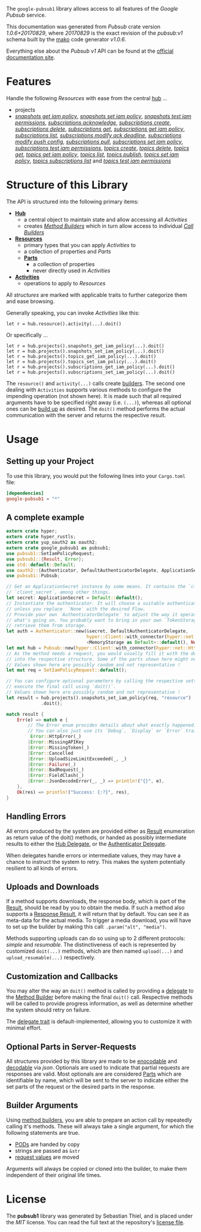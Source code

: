 <!---
DO NOT EDIT !
This file was generated automatically from 'src/mako/api/README.md.mako'
DO NOT EDIT !
-->
The `google-pubsub1` library allows access to all features of the *Google Pubsub* service.

This documentation was generated from *Pubsub* crate version *1.0.6+20170829*, where *20170829* is the exact revision of the *pubsub:v1* schema built by the [mako](http://www.makotemplates.org/) code generator *v1.0.6*.

Everything else about the *Pubsub* *v1* API can be found at the
[official documentation site](https://cloud.google.com/pubsub/docs).
# Features

Handle the following *Resources* with ease from the central [hub](https://docs.rs/google-pubsub1/1.0.6+20170829/google_pubsub1/struct.Pubsub.html) ... 

* projects
 * [*snapshots get iam policy*](https://docs.rs/google-pubsub1/1.0.6+20170829/google_pubsub1/struct.ProjectSnapshotGetIamPolicyCall.html), [*snapshots set iam policy*](https://docs.rs/google-pubsub1/1.0.6+20170829/google_pubsub1/struct.ProjectSnapshotSetIamPolicyCall.html), [*snapshots test iam permissions*](https://docs.rs/google-pubsub1/1.0.6+20170829/google_pubsub1/struct.ProjectSnapshotTestIamPermissionCall.html), [*subscriptions acknowledge*](https://docs.rs/google-pubsub1/1.0.6+20170829/google_pubsub1/struct.ProjectSubscriptionAcknowledgeCall.html), [*subscriptions create*](https://docs.rs/google-pubsub1/1.0.6+20170829/google_pubsub1/struct.ProjectSubscriptionCreateCall.html), [*subscriptions delete*](https://docs.rs/google-pubsub1/1.0.6+20170829/google_pubsub1/struct.ProjectSubscriptionDeleteCall.html), [*subscriptions get*](https://docs.rs/google-pubsub1/1.0.6+20170829/google_pubsub1/struct.ProjectSubscriptionGetCall.html), [*subscriptions get iam policy*](https://docs.rs/google-pubsub1/1.0.6+20170829/google_pubsub1/struct.ProjectSubscriptionGetIamPolicyCall.html), [*subscriptions list*](https://docs.rs/google-pubsub1/1.0.6+20170829/google_pubsub1/struct.ProjectSubscriptionListCall.html), [*subscriptions modify ack deadline*](https://docs.rs/google-pubsub1/1.0.6+20170829/google_pubsub1/struct.ProjectSubscriptionModifyAckDeadlineCall.html), [*subscriptions modify push config*](https://docs.rs/google-pubsub1/1.0.6+20170829/google_pubsub1/struct.ProjectSubscriptionModifyPushConfigCall.html), [*subscriptions pull*](https://docs.rs/google-pubsub1/1.0.6+20170829/google_pubsub1/struct.ProjectSubscriptionPullCall.html), [*subscriptions set iam policy*](https://docs.rs/google-pubsub1/1.0.6+20170829/google_pubsub1/struct.ProjectSubscriptionSetIamPolicyCall.html), [*subscriptions test iam permissions*](https://docs.rs/google-pubsub1/1.0.6+20170829/google_pubsub1/struct.ProjectSubscriptionTestIamPermissionCall.html), [*topics create*](https://docs.rs/google-pubsub1/1.0.6+20170829/google_pubsub1/struct.ProjectTopicCreateCall.html), [*topics delete*](https://docs.rs/google-pubsub1/1.0.6+20170829/google_pubsub1/struct.ProjectTopicDeleteCall.html), [*topics get*](https://docs.rs/google-pubsub1/1.0.6+20170829/google_pubsub1/struct.ProjectTopicGetCall.html), [*topics get iam policy*](https://docs.rs/google-pubsub1/1.0.6+20170829/google_pubsub1/struct.ProjectTopicGetIamPolicyCall.html), [*topics list*](https://docs.rs/google-pubsub1/1.0.6+20170829/google_pubsub1/struct.ProjectTopicListCall.html), [*topics publish*](https://docs.rs/google-pubsub1/1.0.6+20170829/google_pubsub1/struct.ProjectTopicPublishCall.html), [*topics set iam policy*](https://docs.rs/google-pubsub1/1.0.6+20170829/google_pubsub1/struct.ProjectTopicSetIamPolicyCall.html), [*topics subscriptions list*](https://docs.rs/google-pubsub1/1.0.6+20170829/google_pubsub1/struct.ProjectTopicSubscriptionListCall.html) and [*topics test iam permissions*](https://docs.rs/google-pubsub1/1.0.6+20170829/google_pubsub1/struct.ProjectTopicTestIamPermissionCall.html)




# Structure of this Library

The API is structured into the following primary items:

* **[Hub](https://docs.rs/google-pubsub1/1.0.6+20170829/google_pubsub1/struct.Pubsub.html)**
    * a central object to maintain state and allow accessing all *Activities*
    * creates [*Method Builders*](https://docs.rs/google-pubsub1/1.0.6+20170829/google_pubsub1/trait.MethodsBuilder.html) which in turn
      allow access to individual [*Call Builders*](https://docs.rs/google-pubsub1/1.0.6+20170829/google_pubsub1/trait.CallBuilder.html)
* **[Resources](https://docs.rs/google-pubsub1/1.0.6+20170829/google_pubsub1/trait.Resource.html)**
    * primary types that you can apply *Activities* to
    * a collection of properties and *Parts*
    * **[Parts](https://docs.rs/google-pubsub1/1.0.6+20170829/google_pubsub1/trait.Part.html)**
        * a collection of properties
        * never directly used in *Activities*
* **[Activities](https://docs.rs/google-pubsub1/1.0.6+20170829/google_pubsub1/trait.CallBuilder.html)**
    * operations to apply to *Resources*

All *structures* are marked with applicable traits to further categorize them and ease browsing.

Generally speaking, you can invoke *Activities* like this:

```Rust,ignore
let r = hub.resource().activity(...).doit()
```

Or specifically ...

```ignore
let r = hub.projects().snapshots_get_iam_policy(...).doit()
let r = hub.projects().snapshots_set_iam_policy(...).doit()
let r = hub.projects().topics_get_iam_policy(...).doit()
let r = hub.projects().topics_set_iam_policy(...).doit()
let r = hub.projects().subscriptions_get_iam_policy(...).doit()
let r = hub.projects().subscriptions_set_iam_policy(...).doit()
```

The `resource()` and `activity(...)` calls create [builders][builder-pattern]. The second one dealing with `Activities` 
supports various methods to configure the impending operation (not shown here). It is made such that all required arguments have to be 
specified right away (i.e. `(...)`), whereas all optional ones can be [build up][builder-pattern] as desired.
The `doit()` method performs the actual communication with the server and returns the respective result.

# Usage

## Setting up your Project

To use this library, you would put the following lines into your `Cargo.toml` file:

```toml
[dependencies]
google-pubsub1 = "*"
```

## A complete example

```Rust
extern crate hyper;
extern crate hyper_rustls;
extern crate yup_oauth2 as oauth2;
extern crate google_pubsub1 as pubsub1;
use pubsub1::SetIamPolicyRequest;
use pubsub1::{Result, Error};
use std::default::Default;
use oauth2::{Authenticator, DefaultAuthenticatorDelegate, ApplicationSecret, MemoryStorage};
use pubsub1::Pubsub;

// Get an ApplicationSecret instance by some means. It contains the `client_id` and 
// `client_secret`, among other things.
let secret: ApplicationSecret = Default::default();
// Instantiate the authenticator. It will choose a suitable authentication flow for you, 
// unless you replace  `None` with the desired Flow.
// Provide your own `AuthenticatorDelegate` to adjust the way it operates and get feedback about 
// what's going on. You probably want to bring in your own `TokenStorage` to persist tokens and
// retrieve them from storage.
let auth = Authenticator::new(&secret, DefaultAuthenticatorDelegate,
                              hyper::Client::with_connector(hyper::net::HttpsConnector::new(hyper_rustls::TlsClient::new())),
                              <MemoryStorage as Default>::default(), None);
let mut hub = Pubsub::new(hyper::Client::with_connector(hyper::net::HttpsConnector::new(hyper_rustls::TlsClient::new())), auth);
// As the method needs a request, you would usually fill it with the desired information
// into the respective structure. Some of the parts shown here might not be applicable !
// Values shown here are possibly random and not representative !
let mut req = SetIamPolicyRequest::default();

// You can configure optional parameters by calling the respective setters at will, and
// execute the final call using `doit()`.
// Values shown here are possibly random and not representative !
let result = hub.projects().snapshots_set_iam_policy(req, "resource")
             .doit();

match result {
    Err(e) => match e {
        // The Error enum provides details about what exactly happened.
        // You can also just use its `Debug`, `Display` or `Error` traits
         Error::HttpError(_)
        |Error::MissingAPIKey
        |Error::MissingToken(_)
        |Error::Cancelled
        |Error::UploadSizeLimitExceeded(_, _)
        |Error::Failure(_)
        |Error::BadRequest(_)
        |Error::FieldClash(_)
        |Error::JsonDecodeError(_, _) => println!("{}", e),
    },
    Ok(res) => println!("Success: {:?}", res),
}

```
## Handling Errors

All errors produced by the system are provided either as [Result](https://docs.rs/google-pubsub1/1.0.6+20170829/google_pubsub1/enum.Result.html) enumeration as return value of 
the doit() methods, or handed as possibly intermediate results to either the 
[Hub Delegate](https://docs.rs/google-pubsub1/1.0.6+20170829/google_pubsub1/trait.Delegate.html), or the [Authenticator Delegate](https://docs.rs/yup-oauth2/*/yup_oauth2/trait.AuthenticatorDelegate.html).

When delegates handle errors or intermediate values, they may have a chance to instruct the system to retry. This 
makes the system potentially resilient to all kinds of errors.

## Uploads and Downloads
If a method supports downloads, the response body, which is part of the [Result](https://docs.rs/google-pubsub1/1.0.6+20170829/google_pubsub1/enum.Result.html), should be
read by you to obtain the media.
If such a method also supports a [Response Result](https://docs.rs/google-pubsub1/1.0.6+20170829/google_pubsub1/trait.ResponseResult.html), it will return that by default.
You can see it as meta-data for the actual media. To trigger a media download, you will have to set up the builder by making
this call: `.param("alt", "media")`.

Methods supporting uploads can do so using up to 2 different protocols: 
*simple* and *resumable*. The distinctiveness of each is represented by customized 
`doit(...)` methods, which are then named `upload(...)` and `upload_resumable(...)` respectively.

## Customization and Callbacks

You may alter the way an `doit()` method is called by providing a [delegate](https://docs.rs/google-pubsub1/1.0.6+20170829/google_pubsub1/trait.Delegate.html) to the 
[Method Builder](https://docs.rs/google-pubsub1/1.0.6+20170829/google_pubsub1/trait.CallBuilder.html) before making the final `doit()` call. 
Respective methods will be called to provide progress information, as well as determine whether the system should 
retry on failure.

The [delegate trait](https://docs.rs/google-pubsub1/1.0.6+20170829/google_pubsub1/trait.Delegate.html) is default-implemented, allowing you to customize it with minimal effort.

## Optional Parts in Server-Requests

All structures provided by this library are made to be [enocodable](https://docs.rs/google-pubsub1/1.0.6+20170829/google_pubsub1/trait.RequestValue.html) and 
[decodable](https://docs.rs/google-pubsub1/1.0.6+20170829/google_pubsub1/trait.ResponseResult.html) via *json*. Optionals are used to indicate that partial requests are responses 
are valid.
Most optionals are are considered [Parts](https://docs.rs/google-pubsub1/1.0.6+20170829/google_pubsub1/trait.Part.html) which are identifiable by name, which will be sent to 
the server to indicate either the set parts of the request or the desired parts in the response.

## Builder Arguments

Using [method builders](https://docs.rs/google-pubsub1/1.0.6+20170829/google_pubsub1/trait.CallBuilder.html), you are able to prepare an action call by repeatedly calling it's methods.
These will always take a single argument, for which the following statements are true.

* [PODs][wiki-pod] are handed by copy
* strings are passed as `&str`
* [request values](https://docs.rs/google-pubsub1/1.0.6+20170829/google_pubsub1/trait.RequestValue.html) are moved

Arguments will always be copied or cloned into the builder, to make them independent of their original life times.

[wiki-pod]: http://en.wikipedia.org/wiki/Plain_old_data_structure
[builder-pattern]: http://en.wikipedia.org/wiki/Builder_pattern
[google-go-api]: https://github.com/google/google-api-go-client

# License
The **pubsub1** library was generated by Sebastian Thiel, and is placed 
under the *MIT* license.
You can read the full text at the repository's [license file][repo-license].

[repo-license]: https://github.com/Byron/google-apis-rsblob/master/LICENSE.md
